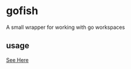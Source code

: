 gofish
======

A small wrapper for working with go workspaces

## usage
[See Here](http://b.z19r.com/post/go-fish)
